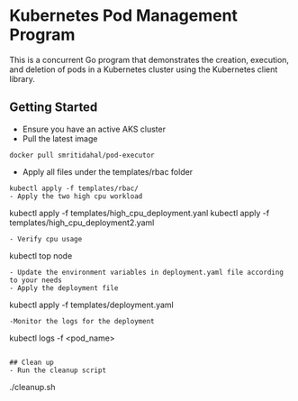 # Kubernetes Pod Management Program

This is a concurrent Go program that demonstrates the creation, execution, and deletion of pods in a Kubernetes cluster using the Kubernetes client library.

## Getting Started

- Ensure you have an active AKS cluster
- Pull the latest image
```
docker pull smritidahal/pod-executor
```
- Apply all files under the templates/rbac folder 
```
kubectl apply -f templates/rbac/
- Apply the two high cpu workload
```
kubectl apply -f templates/high_cpu_deployment.yanl
kubectl apply -f templates/high_cpu_deployment2.yaml
```
- Verify cpu usage 
```
kubectl top node
```
- Update the environment variables in deployment.yaml file according to your needs
- Apply the deployment file 
```
kubectl apply -f templates/deployment.yaml
```
-Monitor the logs for the deployment
```
kubectl logs -f <pod_name>
```

## Clean up
- Run the cleanup script
```
./cleanup.sh
```
